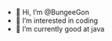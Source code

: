 - 👋 Hi, I’m @BungeeGon
- 👀 I’m interested in coding
- 🌱 I’m currently good at java

<!---
BungeeGon/BungeeGon is a ✨ special ✨ repository because its `README.md` (this file) appears on your GitHub profile.
You can click the Preview link to take a look at your changes.
--->
